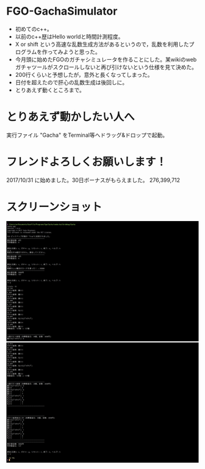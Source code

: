 # FGO-GachaSimulator

 * 初めてのc++。
 * 以前のc++歴はHello worldと時間計測程度。
 * X or shift という高速な乱数生成方法があるというので，乱数を利用したプログラムを作ってみようと思った。
 * 今月頭に始めたFGOのガチャシミュレータを作ることにした。某wikiのwebガチャツールがスクロールしないと再び引けないという仕様を見て決めた。
 * 200行くらいと予想したが，意外と長くなってしまった。
 * 日付を超えたので肝心の乱数生成は後回しに。
 * とりあえず動くところまで。
 
 # とりあえず動かしたい人へ
 
 実行ファイル "Gacha" をTerminal等へドラッグ&ドロップで起動。
 
 # フレンドよろしくお願いします！
 
 2017/10/31 に始めました。30日ボーナスがもらえました。
 276,399,712
 
 # スクリーンショット
 
 ![ss1](https://github.com/YutoMizutani/FGO-GachaSimulator/blob/master/Screen%20Shot%202017-11-29%20at%2010.42.09.png "ss1")
 ![ss2](https://github.com/YutoMizutani/FGO-GachaSimulator/blob/master/Screen%20Shot%202017-11-29%20at%2010.42.47.png "ss2")

